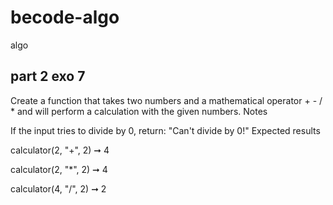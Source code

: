 # becode-algo
 algo

## part 2 exo 7

Create a function that takes two numbers and a mathematical operator + - / * and will perform a calculation with the given numbers.
Notes

If the input tries to divide by 0, return: "Can't divide by 0!"
Expected results

calculator(2, "+", 2) ➞ 4

calculator(2, "*", 2) ➞ 4

calculator(4, "/", 2) ➞ 2









